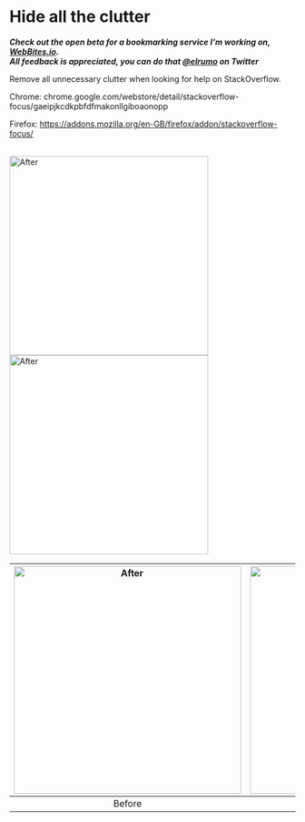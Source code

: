 # Hide all the clutter
***Check out the open beta for a bookmarking service I'm working on, [WebBites.io](https://bit.ly/elias-webbites).
<br>
All feedback is appreciated, you can do that [@elrumo](https://bit.ly/elias-twitter) on Twitter***

Remove all unnecessary clutter when looking for help on StackOverflow.

Chrome: chrome.google.com/webstore/detail/stackoverflow-focus/gaeipjkcdkpbfdfmakonllgiboaonopp

Firefox: https://addons.mozilla.org/en-GB/firefox/addon/stackoverflow-focus/

<br>

<img src="https://i.imgur.com/WGykSYS.png" alt="After" style="width: 350px"/>
<img src="https://i.imgur.com/7HJsJ5v.png" alt="After" style="width: 350px"/>

| <img src="https://github.com/elrumo/stackOverflow_focus/raw/master/Social/Before.png" alt="After" style="width: 400px"/> | <img src="https://github.com/elrumo/stackOverflow_focus/raw/master/Social/After.png" alt="After" style="width: 400px"/> |
|:-:|:-:|
| Before | After |

